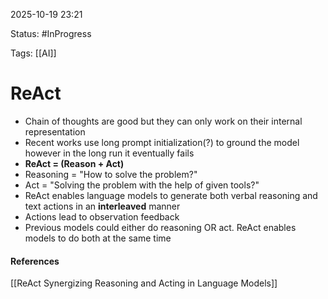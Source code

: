 
2025-10-19 23:21

Status: #InProgress 

Tags: [[AI]] 

# ReAct

- Chain of thoughts are good but they can only work on their internal representation
- Recent works use long prompt initialization(?) to ground the model however in the long run it eventually fails
- **ReAct = (Reason + Act)**
- Reasoning = "How to solve the problem?"
- Act = "Solving the problem with the help of given tools?"
- ReAct enables language models to generate both verbal reasoning and text actions in an **interleaved** manner
- Actions lead to observation feedback
- Previous models could either do reasoning OR act. ReAct enables models to do both at the same time





#### References
[[ReAct Synergizing Reasoning and Acting in Language Models]]